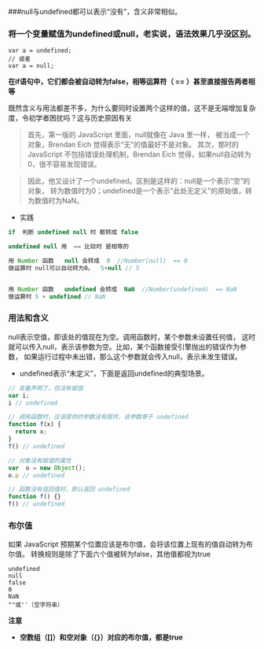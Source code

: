 ###null与undefined都可以表示“没有”，含义非常相似。
### 将一个变量赋值为undefined或null，老实说，语法效果几乎没区别。

    var a = undefined;
    // 或者
    var a = null;
        
**在if语句中，它们都会被自动转为false，相等运算符（ == ）甚至直接报告两者相等**



既然含义与用法都差不多，为什么要同时设置两个这样的值，这不是无端增加复杂度，令初学者困扰吗？这与历史原因有关


> 首先，第一版的 JavaScript 里面，null就像在 Java 里一样，
被当成一个对象，Brendan Eich 觉得表示“无”的值最好不是对象。
其次，那时的 JavaScript 不包括错误处理机制，Brendan Eich 觉得，如果null自动转为0，很不容易发现错误。

> 因此，他又设计了一个undefined。区别是这样的：null是一个表示“空”的对象，
转为数值时为0；undefined是一个表示"此处无定义"的原始值，转为数值时为NaN。

	
	
	
* 实践
```js
if  判断 undefined null 时 都转成 false

undefined null 用  == 比较时 是相等的

用 Number 函数   null 会转成  0  //Number(null)  == 0   
做运算时 null可以自动转为0。  5+null // 5  


用 Number 函数   undefined 会转成  NaN  //Number(undefined)  == NaN
做运算时 5 + undefined // NaN
```
	
	
	
	
### 用法和含义

		
	
null表示空值，即该处的值现在为空。调用函数时，某个参数未设置任何值，
这时就可以传入null，表示该参数为空。比如，某个函数接受引擎抛出的错误作为参数，
如果运行过程中未出错，那么这个参数就会传入null，表示未发生错误。

	
* undefined表示“未定义”，下面是返回undefined的典型场景。
```js
// 变量声明了，但没有赋值
var i;
i // undefined

// 调用函数时，应该提供的参数没有提供，该参数等于 undefined
function f(x) {
  return x;
}
f() // undefined

// 对象没有赋值的属性
var  o = new Object();
o.p // undefined

// 函数没有返回值时，默认返回 undefined
function f() {}
f() // undefined
```
	
###	布尔值

如果 JavaScript 预期某个位置应该是布尔值，会将该位置上现有的值自动转为布尔值。
转换规则是除了下面六个值被转为false，其他值都视为true
	
    undefined
    null
    false
    0
    NaN
    ""或''（空字符串）

**注意**
* **空数组（[]）和空对象（{}）对应的布尔值，都是true**
